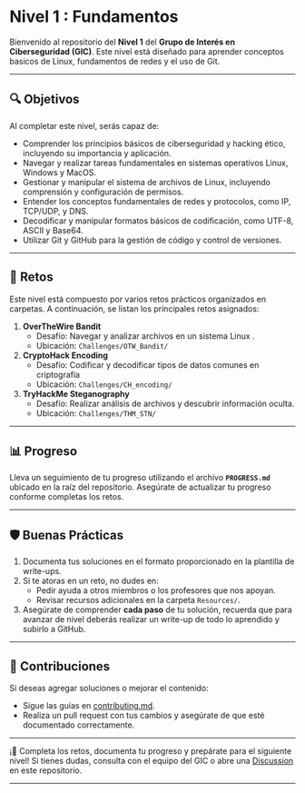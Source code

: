 # **Nivel 1 : Fundamentos**

Bienvenido al repositorio del **Nivel 1** del **Grupo de Interés en Ciberseguridad (GIC)**. Este nivel está diseñado para aprender conceptos basicos de Linux, fundamentos de redes y el uso de Git.

---

## **🔍 Objetivos**

Al completar este nivel, serás capaz de:

- Comprender los principios básicos de ciberseguridad y hacking ético, incluyendo su importancia y aplicación.
- Navegar y realizar tareas fundamentales en sistemas operativos Linux, Windows y MacOS.
- Gestionar y manipular el sistema de archivos de Linux, incluyendo comprensión y configuración de permisos.
- Entender los conceptos fundamentales de redes y protocolos, como IP, TCP/UDP, y DNS.
- Decodificar y manipular formatos básicos de codificación, como UTF-8, ASCII y Base64.
- Utilizar Git y GitHub para la gestión de código y control de versiones.

---

## **📘 Retos**

Este nivel está compuesto por varios retos prácticos organizados en carpetas. A continuación, se listan los principales retos asignados:

1. **OverTheWire Bandit**
    - Desafío: Navegar y analizar archivos en un sistema Linux .
    - Ubicación: `Challenges/OTW_Bandit/`
2. **CryptoHack Encoding**  
    - Desafío: Codificar y decodificar tipos de datos comunes en criptografia
    - Ubicación: `Challenges/CH_encoding/`
3. **TryHackMe Steganography**
    - Desafío: Realizar análisis  de archivos y descubrir información oculta.
    - Ubicación: `Challenges/THM_STN/`

---

## **📊 Progreso**

Lleva un seguimiento de tu progreso utilizando el archivo **`PROGRESS.md`** ubicado en la raíz del repositorio. Asegúrate de actualizar tu progreso conforme completas los retos.

---

## **🛡️ Buenas Prácticas**

1. Documenta tus soluciones en el formato proporcionado en la plantilla de write-ups.
2. Si te atoras en un reto, no dudes en:
    - Pedir ayuda a otros miembros o los profesores que nos apoyan.
    - Revisar recursos adicionales en la carpeta `Resources/`.
3. Asegúrate de comprender **cada paso** de tu solución, recuerda que para avanzar de nivel deberás realizar un write-up de todo lo aprendido y subirlo a GitHub.

---

## **📜 Contribuciones**

Si deseas agregar soluciones o mejorar el contenido:

- Sigue las guías en [contributing.md](https://github.com/IberoGIC/gic-general/blob/main/contributing.md).
- Realiza un pull request con tus cambios y asegúrate de que esté documentado correctamente.

---

¡🚀 Completa los retos, documenta tu progreso y prepárate para el siguiente nivel! Si tienes dudas, consulta con el equipo del GIC o abre una [Discussion](https://github.com/IberoGIC/gic-level-2/discussions) en este repositorio.

---
